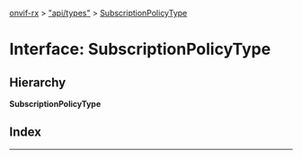 [onvif-rx](../README.md) > ["api/types"](../modules/_api_types_.md) > [SubscriptionPolicyType](../interfaces/_api_types_.subscriptionpolicytype.md)

# Interface: SubscriptionPolicyType

## Hierarchy

**SubscriptionPolicyType**

## Index

---

